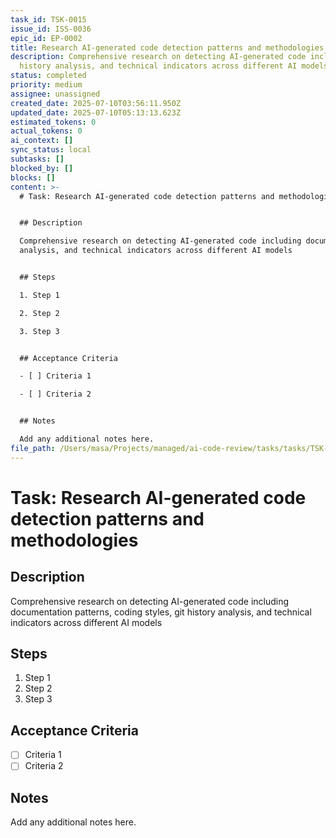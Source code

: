 ```yaml
---
task_id: TSK-0015
issue_id: ISS-0036
epic_id: EP-0002
title: Research AI-generated code detection patterns and methodologies
description: Comprehensive research on detecting AI-generated code including documentation patterns, coding styles, git
  history analysis, and technical indicators across different AI models
status: completed
priority: medium
assignee: unassigned
created_date: 2025-07-10T03:56:11.950Z
updated_date: 2025-07-10T05:13:13.623Z
estimated_tokens: 0
actual_tokens: 0
ai_context: []
sync_status: local
subtasks: []
blocked_by: []
blocks: []
content: >-
  # Task: Research AI-generated code detection patterns and methodologies


  ## Description

  Comprehensive research on detecting AI-generated code including documentation patterns, coding styles, git history
  analysis, and technical indicators across different AI models


  ## Steps

  1. Step 1

  2. Step 2

  3. Step 3


  ## Acceptance Criteria

  - [ ] Criteria 1

  - [ ] Criteria 2


  ## Notes

  Add any additional notes here.
file_path: /Users/masa/Projects/managed/ai-code-review/tasks/tasks/TSK-0015-research-ai-generated-code-detection-patterns-and-methodologies.md
---
```


# Task: Research AI-generated code detection patterns and methodologies

## Description
Comprehensive research on detecting AI-generated code including documentation patterns, coding styles, git history analysis, and technical indicators across different AI models

## Steps
1. Step 1
2. Step 2
3. Step 3

## Acceptance Criteria
- [ ] Criteria 1
- [ ] Criteria 2

## Notes
Add any additional notes here.
